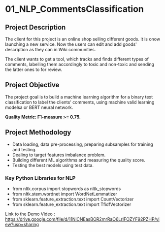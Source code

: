 # 01_NLP_CommentsClassification

## Project Description

The client for this project is an online shop selling different goods. It is onow launching a new service. Now the users can edit and add goods' description as they can in Wiki communities.

The client wants to get a tool, which tracks and finds different types of comments, labelling them accordingly to toxic and non-toxic and sending the latter ones to for review.

## Project Objective

The project goal is to build a machine learning algorithm for a binary text classification to label the clients' comments, using machine valid learning modelsa or BERT neural network.

**Quality Metric: F1-measure >= 0.75.**

## Project Methodology
- Data loading, data pre-processing, preparing subsamples for training and testing.
- Dealing to target features imbalance problem.
- Building different ML algorithms and measuring the quality score.
- Testing the best models using test data.

### Key Python Libraries for NLP
- from nltk.corpus import stopwords as nltk_stopwords
- from nltk.stem.wordnet import WordNetLemmatizer
- from sklearn.feature_extraction.text import CountVectorizer
- from sklearn.feature_extraction.text import TfidfVectorizer

Link to the Demo Video : https://drive.google.com/file/d/11NlCNEasBOR2mrRaO6LrIFOZYF92PZHP/view?usp=sharing
